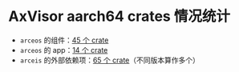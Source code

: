 # AxVisor aarch64 crates 情况统计

- `arceos` 的组件：[45 个 crate](./components.list)
- `arceos` 的 app：[14 个 crate](./apps.list)
- `arceis` 的外部依赖项：[65 个 crate](./dependencies.list)（不同版本算作多个）
